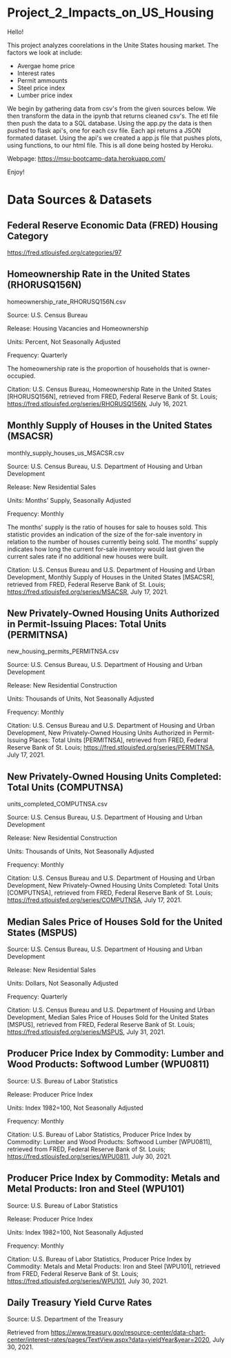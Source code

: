 # Project_2_Impacts_on_US_Housing



Hello! 

This project analyzes coorelations in the Unite States housing market. The factors we look at include: 

- Avergae home price
- Interest rates
- Permit ammounts
- Steel price index
- Lumber price index


We begin by gathering data from csv's from the given sources below. We then transform the data in the ipynb that returns cleaned csv's. The etl file then push the data to a SQL database. Using the app.py the data is then pushed to flask api's, one for each csv file. Each api returns a JSON formated dataset. Using the api's we created a app.js file that pushes plots, using functions, to our html file. This is all done being hosted by Heroku. 

Webpage: https://msu-bootcamp-data.herokuapp.com/

Enjoy!

# Data Sources & Datasets

## Federal Reserve Economic Data (FRED) Housing Category

https://fred.stlouisfed.org/categories/97

## Homeownership Rate in the United States (RHORUSQ156N)

homeownership_rate_RHORUSQ156N.csv

Source: U.S. Census Bureau  

Release: Housing Vacancies and Homeownership  

Units:  Percent, Not Seasonally Adjusted

Frequency:  Quarterly

The homeownership rate is the proportion of households that is owner-occupied.

Citation:
U.S. Census Bureau, Homeownership Rate in the United States [RHORUSQ156N], retrieved from FRED, Federal Reserve Bank of St. Louis; https://fred.stlouisfed.org/series/RHORUSQ156N, July 16, 2021.

## Monthly Supply of Houses in the United States (MSACSR)

monthly_supply_houses_us_MSACSR.csv

Source: U.S. Census Bureau, U.S. Department of Housing and Urban Development

Release: New Residential Sales  

Units:  Months' Supply, Seasonally Adjusted

Frequency:  Monthly

The months' supply is the ratio of houses for sale to houses sold. This statistic provides an indication of the size of the for-sale inventory in relation to the number of houses currently being sold. The months' supply indicates how long the current for-sale inventory would last given the current sales rate if no additional new houses were built.

Citation:
U.S. Census Bureau and U.S. Department of Housing and Urban Development, Monthly Supply of Houses in the United States [MSACSR], retrieved from FRED, Federal Reserve Bank of St. Louis; https://fred.stlouisfed.org/series/MSACSR, July 17, 2021.

## New Privately-Owned Housing Units Authorized in Permit-Issuing Places: Total Units (PERMITNSA)

new_housing_permits_PERMITNSA.csv

Source: U.S. Census Bureau, U.S. Department of Housing and Urban Development

Release: New Residential Construction  

Units:  Thousands of Units, Not Seasonally Adjusted

Frequency:  Monthly

Citation:
U.S. Census Bureau and U.S. Department of Housing and Urban Development, New Privately-Owned Housing Units Authorized in Permit-Issuing Places: Total Units [PERMITNSA], retrieved from FRED, Federal Reserve Bank of St. Louis; https://fred.stlouisfed.org/series/PERMITNSA, July 17, 2021.

## New Privately-Owned Housing Units Completed: Total Units (COMPUTNSA)

units_completed_COMPUTNSA.csv

Source: U.S. Census Bureau, U.S. Department of Housing and Urban Development  

Release: New Residential Construction  

Units:  Thousands of Units, Not Seasonally Adjusted

Frequency:  Monthly

Citation:
U.S. Census Bureau and U.S. Department of Housing and Urban Development, New Privately-Owned Housing Units Completed: Total Units [COMPUTNSA], retrieved from FRED, Federal Reserve Bank of St. Louis; https://fred.stlouisfed.org/series/COMPUTNSA, July 17, 2021.

## Median Sales Price of Houses Sold for the United States (MSPUS)

Source: U.S. Census Bureau, U.S. Department of Housing and Urban Development  

Release: New Residential Sales

Units:  Dollars, Not Seasonally Adjusted

Frequency:  Quarterly

Citation:
U.S. Census Bureau and U.S. Department of Housing and Urban Development, Median Sales Price of Houses Sold for the United States [MSPUS], retrieved from FRED, Federal Reserve Bank of St. Louis; https://fred.stlouisfed.org/series/MSPUS, July 31, 2021.

## Producer Price Index by Commodity: Lumber and Wood Products: Softwood Lumber (WPU0811)

Source: U.S. Bureau of Labor Statistics  

Release: Producer Price Index  

Units:  Index 1982=100, Not Seasonally Adjusted

Frequency:  Monthly

Citation:
U.S. Bureau of Labor Statistics, Producer Price Index by Commodity: Lumber and Wood Products: Softwood Lumber [WPU0811], retrieved from FRED, Federal Reserve Bank of St. Louis; https://fred.stlouisfed.org/series/WPU0811, July 30, 2021.

## Producer Price Index by Commodity: Metals and Metal Products: Iron and Steel (WPU101)

Source: U.S. Bureau of Labor Statistics  

Release: Producer Price Index  

Units:  Index 1982=100, Not Seasonally Adjusted

Frequency:  Monthly

Citation:
U.S. Bureau of Labor Statistics, Producer Price Index by Commodity: Metals and Metal Products: Iron and Steel [WPU101], retrieved from FRED, Federal Reserve Bank of St. Louis; https://fred.stlouisfed.org/series/WPU101, July 30, 2021.

## Daily Treasury Yield Curve Rates

Source: U.S. Department of the Treasury

Retrieved from https://www.treasury.gov/resource-center/data-chart-center/interest-rates/pages/TextView.aspx?data=yieldYear&year=2020, July 30, 2021.
